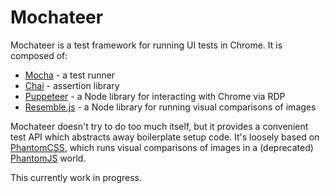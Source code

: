 # Mochateer
Mochateer is a test framework for running UI tests in Chrome. It is composed of:

- [Mocha](https://mochajs.org/) - a test runner
- [Chai](http://chaijs.com/) - assertion library
- [Puppeteer](https://github.com/GoogleChrome/puppeteer)  - a Node library for interacting with Chrome via RDP
- [Resemble.js](https://github.com/Huddle/Resemble.js/) - a Node library for running visual comparisons of images

Mochateer doesn't try to do too much itself, but it provides a convenient test API which abstracts away boilerplate setup code. It's loosely based on [PhantomCSS](https://github.com/Huddle/PhantomCSS), which runs visual comparisons of images in a (deprecated) [PhantomJS](http://phantomjs.org/) world.

This currently work in progress.
